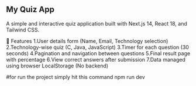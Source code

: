 ## My Quiz App
A simple and interactive quiz application built with Next.js 14, React 18, and Tailwind CSS.

📌 Features
1.User details form (Name, Email, Technology selection)
2.Technology-wise quiz (C, Java, JavaScript)
3.Timer for each question (30 seconds)
4.Pagination and navigation between questions
5.Final result page with percentage
6.View correct answers after submission
7.Data managed using browser LocalStorage (No backend)

#for run the project simply hit this command 
npm run dev 

